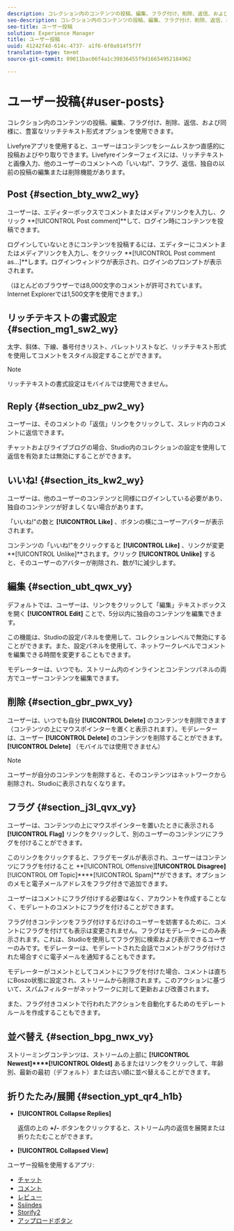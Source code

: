 ```yaml
---
description: コレクション内のコンテンツの投稿、編集、フラグ付け、削除、返信、および同様に、豊富なリッチテキスト形式オプションを使用できます。
seo-description: コレクション内のコンテンツの投稿、編集、フラグ付け、削除、返信、および同様に、豊富なリッチテキスト形式オプションを使用できます。
seo-title: ユーザー投稿
solution: Experience Manager
title: ユーザー投稿
uuid: 41242f4d-614c-4737- a1f6-6f0a914f5f7f
translation-type: tm+mt
source-git-commit: 09011bac06f4a1c39836455f9d16654952184962

---
```



# ユーザー投稿{#user-posts}

コレクション内のコンテンツの投稿、編集、フラグ付け、削除、返信、および同様に、豊富なリッチテキスト形式オプションを使用できます。

Livefyreアプリを使用すると、ユーザーはコンテンツをシームレスかつ直感的に投稿およびやり取りできます。Livefyreインターフェイスには、リッチテキストと画像入力、他のユーザーのコメントへの「いいね!"、フラグ、返信、独自の以前の投稿の編集または削除機能があります。

## Post {#section_bty_ww2_wy}

ユーザーは、エディターボックスでコメントまたはメディアリンクを入力し、クリック **[!UICONTROL Post comment]**して、ログイン時にコンテンツを投稿できます。

ログインしていないときにコンテンツを投稿するには、エディターにコメントまたはメディアリンクを入力し、をクリック **[!UICONTROL Post comment as…]**します。ログインウィンドウが表示され、ログインのプロンプトが表示されます。

（ほとんどのブラウザーでは8,000文字のコメントが許可されています。Internet Explorerでは1,500文字を使用できます。）

## リッチテキストの書式設定 {#section_mg1_sw2_wy}

太字、斜体、下線、番号付きリスト、バレットリストなど、リッチテキスト形式を使用してコメントをスタイル設定することができます。

>[!NOTE]
>
>リッチテキストの書式設定はモバイルでは使用できません。

## Reply {#section_ubz_pw2_wy}

ユーザーは、そのコメントの「返信」リンクをクリックして、スレッド内のコメントに返信できます。

チャットおよびライブブログの場合、Studio内のコレクションの設定を使用して返信を有効または無効にすることができます。

## いいね! {#section_its_kw2_wy}

ユーザーは、他のユーザーのコンテンツと同様にログインしている必要があり、独自のコンテンツが好ましくない場合があります。

「いいね!"の数と **[!UICONTROL Like]** 、ボタンの横にユーザーアバターが表示されます。

コンテンツの「いいね!"をクリックすると **[!UICONTROL Like]** 、リンクが変更 **[!UICONTROL Unlike]**されます。クリック **[!UICONTROL Unlike]** すると、そのユーザーのアバターが削除され、数が1に減少します。

## 編集 {#section_ubt_qwx_vy}

デフォルトでは、ユーザーは、リンクをクリックして「編集」テキストボックスを開く **[!UICONTROL Edit]** ことで、5分以内に独自のコンテンツを編集できます。

この機能は、Studioの設定パネルを使用して、コレクションレベルで無効にすることができます。また、設定パネルを使用して、ネットワークレベルでコメントを編集できる時間を変更することもできます。

モデレーターは、いつでも、ストリーム内のインラインとコンテンツパネルの両方でユーザーコンテンツを編集できます。

## 削除 {#section_gbr_pwx_vy}

ユーザーは、いつでも自分 **[!UICONTROL Delete]** のコンテンツを削除できます（コンテンツの上にマウスポインターを置くと表示されます）。モデレーターは、ユーザー **[!UICONTROL Delete]** のコンテンツを削除することができます。**[!UICONTROL Delete]** （モバイルでは使用できません）

>[!NOTE]
>
>ユーザーが自分のコンテンツを削除すると、そのコンテンツはネットワークから削除され、Studioに表示されなくなります。

## フラグ {#section_j3l_qvx_vy}

ユーザーは、コンテンツの上にマウスポインターを置いたときに表示される **[!UICONTROL Flag]** リンクをクリックして、別のユーザーのコンテンツにフラグを付けることができます。

このリンクをクリックすると、フラグモーダルが表示され、ユーザーはコンテンツにフラグを付けること **[!UICONTROL Offensive]****[!UICONTROL Disagree]****[!UICONTROL Off Topic]****[!UICONTROL Spam]**ができます。オプションのメモと電子メールアドレスをフラグ付きで追加できます。

ユーザーはコメントにフラグ付けする必要はなく、アカウントを作成することなく、モデレートのコメントにフラグを付けることができます。

フラグ付きコンテンツをフラグ付けするだけのユーザーを妨害するために、コメントにフラグを付けても表示は変更されません。フラグはモデレーターにのみ表示されます。これは、Studioを使用してフラグ別に検索および表示できるユーザーのみです。モデレーターは、モデレートされた会話でコメントがフラグ付けされた場合すぐに電子メールを通知することもできます。

モデレーターがコメントとしてコメントにフラグを付けた場合、コメントは直ちにBoszo状態に設定され、ストリームから削除されます。このアクションに基づいて、スパムフィルターがネットワークに対して更新および改善されます。

また、フラグ付きコメントで行われたアクションを自動化するためのモデレートルールを作成することもできます。

## 並べ替え {#section_bpg_nwx_vy}

ストリーミングコンテンツは、ストリームの上部に **[!UICONTROL Newest]****[!UICONTROL Oldest]** あるまたはリンクをクリックして、年齢別、最新の最初（デフォルト）または古い順に並べ替えることができます。

## 折りたたみ/展開 {#section_ypt_qr4_h1b}

* **[!UICONTROL Collapse Replies]**

   返信の上の **+/-** ボタンをクリックすると、ストリーム内の返信を展開または折りたたむことができます。

* **[!UICONTROL Collapsed View]**



ユーザー投稿を使用するアプリ:

* [チャット](/help/using/c-about-apps/c-chat-app/c-chat-app.md#c_chat_app)
* [コメント](/help/using/c-about-apps/c-comments/c-comments.md)
* [レビュー](/help/using/c-about-apps/c-reviews-app/c-reviews-app.md#c_reviews_app)
* [Ssiindes](/help/using/c-about-apps/c-sidenotes-app/c-sidenotes-app.md#c_sidenotes_app)
* [Storify2](/help/using/c-about-apps/c-storify2/c-storify2.md#c_storify2)
* [アップロードボタン](/help/using/c-about-apps/c-upload-button-app/c-upload-button-app.md#c_upload_button_app)

